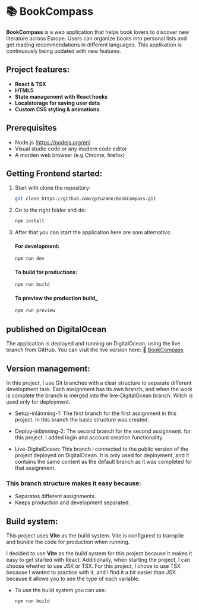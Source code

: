 # 📚 BookCompass

**BookCompass** is a web application that helps book lovers to discover new literature across Europe. Users can organize books into personal lists and get reading recommendations in different languages. This applikation is continuously being updated with new features.

## Project features: 
- **React & TSX**
- **HTML5**
- **State management with React hooks**
- **Localstorage for saving user data**
- **Custom CSS styling & animations**


## Prerequisites
- Node.js (https://nodejs.org/en)
- Visual studio code or any modern code editor
- A morden web browser (e.g Chrome, firefox)

## Getting Frontend started: 
1. Start with clone the repository: 
    ```bash
    git clone https://github.com/gytu24nn/BookCompass.git
    ```
2. Go to the right folder and do: 
    ```bash
    npm install
    ```
3. After that you can start the application here are som alternativs:
    #### For development: 
    ```bash
    npm run dev
    ```

    #### To build for productions:
    ```bash
    npm run build
    ```

    #### To preview the production build_ 
    ```bash 
    npm run preview
    ```

## published on DigitalOcean 
The application is deployed and running on DigitalOcean, using the live branch from GitHub.
You can visit the live version here: 
🔗 [BookCompass](https://bookcompass-vo269.ondigitalocean.app/) 

## Version management: 
In this project, I use Git branches with a clear structure to separate different development task. Each assignment has its own branch, and when the work is complete the branch is merged into the live-DigitalOcean branch. Witch is used only for deployment. 

- Setup-inlämning-1: The first branch for the first assignment in this project. In this branch the basic structure was created.

- Deploy-inlämning-2: The second branch for the second assignment. for this project. I added login and account creation functionality.

- Live-DigitalOcean: This branch i connected to the public version of the project deployed on DigitalOcean. It is only used for deployment, and it contains the same content as the default branch as it was completed for that assignment.

### This branch structure makes it easy because:
- Separates different assignments.
- Keeps production and development separated. 

## Build system:
This project uses **Vite** as the build system. Vite is configured to transpile and bundle the code for production when running. 

I decided to use **Vite** as the build system for this project because it makes it easy to get started with React. Additionally, when starting the project, I can choose whether to use JSX or TSX. For this project, I chose to use TSX because I wanted to practice with it, and I find it a bit easier than JSX because it allows you to see the type of each variable.

- To use the build system you can use: 
    ```bash
    npm run build
    ```